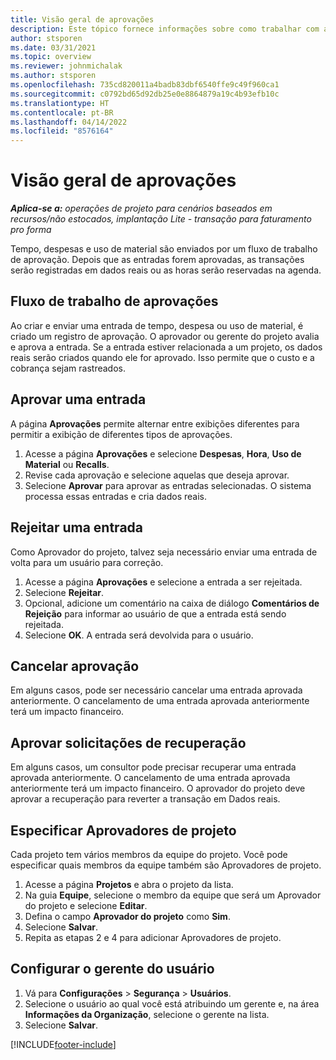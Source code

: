 ```yaml
---
title: Visão geral de aprovações
description: Este tópico fornece informações sobre como trabalhar com aprovações em Project Operations.
author: stsporen
ms.date: 03/31/2021
ms.topic: overview
ms.reviewer: johnmichalak
ms.author: stsporen
ms.openlocfilehash: 735cd820011a4badb83dbf6540ffe9c49f960ca1
ms.sourcegitcommit: c0792bd65d92db25e0e8864879a19c4b93efb10c
ms.translationtype: HT
ms.contentlocale: pt-BR
ms.lasthandoff: 04/14/2022
ms.locfileid: "8576164"
---
```

# <a name="approvals-overview"></a>Visão geral de aprovações

_**Aplica-se a:** operações de projeto para cenários baseados em recursos/não estocados, implantação Lite - transação para faturamento pro forma_

Tempo, despesas e uso de material são enviados por um fluxo de trabalho de aprovação. Depois que as entradas forem aprovadas, as transações serão registradas em dados reais ou as horas serão reservadas na agenda.

## <a name="approvals-workflow"></a>Fluxo de trabalho de aprovações
Ao criar e enviar uma entrada de tempo, despesa ou uso de material, é criado um registro de aprovação. O aprovador ou gerente do projeto avalia e aprova a entrada. Se a entrada estiver relacionada a um projeto, os dados reais serão criados quando ele for aprovado. Isso permite que o custo e a cobrança sejam rastreados.

## <a name="approve-an-entry"></a>Aprovar uma entrada
A página **Aprovações** permite alternar entre exibições diferentes para permitir a exibição de diferentes tipos de aprovações.
  
1. Acesse a página **Aprovações** e selecione **Despesas**, **Hora**, **Uso de Material** ou **Recalls**.
2. Revise cada aprovação e selecione aquelas que deseja aprovar.
3. Selecione **Aprovar** para aprovar as entradas selecionadas.
O sistema processa essas entradas e cria dados reais.

## <a name="reject-an-entry"></a>Rejeitar uma entrada
Como Aprovador do projeto, talvez seja necessário enviar uma entrada de volta para um usuário para correção.
  
1. Acesse a página **Aprovações** e selecione a entrada a ser rejeitada. 
2. Selecione **Rejeitar**.
3. Opcional, adicione um comentário na caixa de diálogo **Comentários de Rejeição** para informar ao usuário de que a entrada está sendo rejeitada.
4. Selecione **OK**. A entrada será devolvida para o usuário.
  
## <a name="cancel-approval"></a>Cancelar aprovação
Em alguns casos, pode ser necessário cancelar uma entrada aprovada anteriormente. O cancelamento de uma entrada aprovada anteriormente terá um impacto financeiro. 

## <a name="approving-recall-requests"></a>Aprovar solicitações de recuperação
Em alguns casos, um consultor pode precisar recuperar uma entrada aprovada anteriormente. O cancelamento de uma entrada aprovada anteriormente terá um impacto financeiro. O aprovador do projeto deve aprovar a recuperação para reverter a transação em Dados reais.

## <a name="specify-project-approvers"></a>Especificar Aprovadores de projeto
Cada projeto tem vários membros da equipe do projeto. Você pode especificar quais membros da equipe também são Aprovadores de projeto.

1. Acesse a página **Projetos** e abra o projeto da lista.
2. Na guia **Equipe**, selecione o membro da equipe que será um Aprovador do projeto e selecione **Editar**.
3. Defina o campo **Aprovador do projeto** como **Sim**.
4. Selecione **Salvar**.
5. Repita as etapas 2 e 4 para adicionar Aprovadores de projeto.

## <a name="configure-the-users-manager"></a>Configurar o gerente do usuário

1. Vá para **Configurações** > **Segurança** > **Usuários**.
2. Selecione o usuário ao qual você está atribuindo um gerente e, na área **Informações da Organização**, selecione o gerente na lista. 
3. Selecione **Salvar**.




[!INCLUDE[footer-include](../includes/footer-banner.md)]
